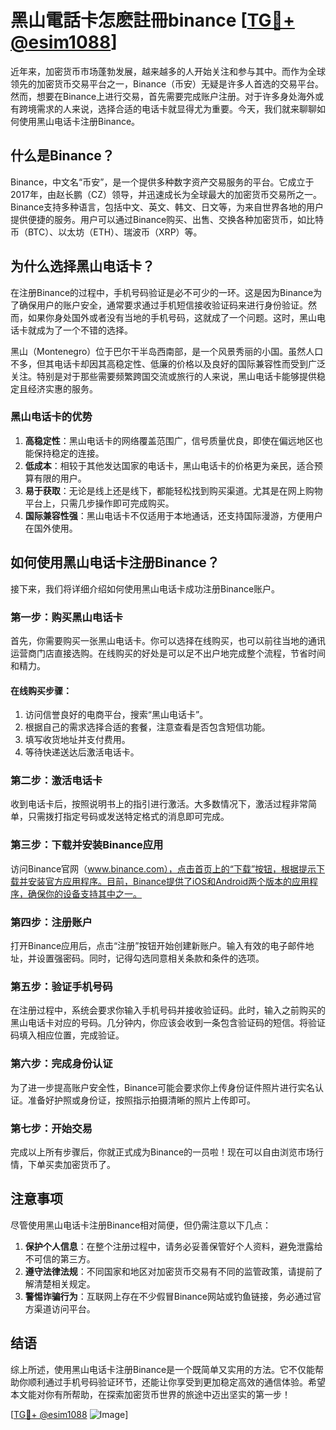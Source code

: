 # 黑山電話卡怎麽註冊binance [[TG💪+ @esim1088](https://t.me/s/esim1088)]

近年来，加密货币市场蓬勃发展，越来越多的人开始关注和参与其中。而作为全球领先的加密货币交易平台之一，Binance（币安）无疑是许多人首选的交易平台。然而，想要在Binance上进行交易，首先需要完成账户注册。对于许多身处海外或有跨境需求的人来说，选择合适的电话卡就显得尤为重要。今天，我们就来聊聊如何使用黑山电话卡注册Binance。

## 什么是Binance？

Binance，中文名“币安”，是一个提供多种数字资产交易服务的平台。它成立于2017年，由赵长鹏（CZ）领导，并迅速成长为全球最大的加密货币交易所之一。Binance支持多种语言，包括中文、英文、韩文、日文等，为来自世界各地的用户提供便捷的服务。用户可以通过Binance购买、出售、交换各种加密货币，如比特币（BTC）、以太坊（ETH）、瑞波币（XRP）等。

## 为什么选择黑山电话卡？

在注册Binance的过程中，手机号码验证是必不可少的一环。这是因为Binance为了确保用户的账户安全，通常要求通过手机短信接收验证码来进行身份验证。然而，如果你身处国外或者没有当地的手机号码，这就成了一个问题。这时，黑山电话卡就成为了一个不错的选择。

黑山（Montenegro）位于巴尔干半岛西南部，是一个风景秀丽的小国。虽然人口不多，但其电话卡却因其高稳定性、低廉的价格以及良好的国际兼容性而受到广泛关注。特别是对于那些需要频繁跨国交流或旅行的人来说，黑山电话卡能够提供稳定且经济实惠的服务。

### 黑山电话卡的优势

1. **高稳定性**：黑山电话卡的网络覆盖范围广，信号质量优良，即使在偏远地区也能保持稳定的连接。
2. **低成本**：相较于其他发达国家的电话卡，黑山电话卡的价格更为亲民，适合预算有限的用户。
3. **易于获取**：无论是线上还是线下，都能轻松找到购买渠道。尤其是在网上购物平台上，只需几步操作即可完成购买。
4. **国际兼容性强**：黑山电话卡不仅适用于本地通话，还支持国际漫游，方便用户在国外使用。

## 如何使用黑山电话卡注册Binance？

接下来，我们将详细介绍如何使用黑山电话卡成功注册Binance账户。

### 第一步：购买黑山电话卡

首先，你需要购买一张黑山电话卡。你可以选择在线购买，也可以前往当地的通讯运营商门店直接选购。在线购买的好处是可以足不出户地完成整个流程，节省时间和精力。

#### 在线购买步骤：
1. 访问信誉良好的电商平台，搜索“黑山电话卡”。
2. 根据自己的需求选择合适的套餐，注意查看是否包含短信功能。
3. 填写收货地址并支付费用。
4. 等待快递送达后激活电话卡。

### 第二步：激活电话卡

收到电话卡后，按照说明书上的指引进行激活。大多数情况下，激活过程非常简单，只需拨打指定号码或发送特定格式的消息即可完成。

### 第三步：下载并安装Binance应用

访问Binance官网（www.binance.com），点击首页上的“下载”按钮，根据提示下载并安装官方应用程序。目前，Binance提供了iOS和Android两个版本的应用程序，确保你的设备支持其中之一。

### 第四步：注册账户

打开Binance应用后，点击“注册”按钮开始创建新账户。输入有效的电子邮件地址，并设置强密码。同时，记得勾选同意相关条款和条件的选项。

### 第五步：验证手机号码

在注册过程中，系统会要求你输入手机号码并接收验证码。此时，输入之前购买的黑山电话卡对应的号码。几分钟内，你应该会收到一条包含验证码的短信。将验证码填入相应位置，完成验证。

### 第六步：完成身份认证

为了进一步提高账户安全性，Binance可能会要求你上传身份证件照片进行实名认证。准备好护照或身份证，按照指示拍摄清晰的照片上传即可。

### 第七步：开始交易

完成以上所有步骤后，你就正式成为Binance的一员啦！现在可以自由浏览市场行情，下单买卖加密货币了。

## 注意事项

尽管使用黑山电话卡注册Binance相对简便，但仍需注意以下几点：

1. **保护个人信息**：在整个注册过程中，请务必妥善保管好个人资料，避免泄露给不可信的第三方。
2. **遵守法律法规**：不同国家和地区对加密货币交易有不同的监管政策，请提前了解清楚相关规定。
3. **警惕诈骗行为**：互联网上存在不少假冒Binance网站或钓鱼链接，务必通过官方渠道访问平台。

## 结语

综上所述，使用黑山电话卡注册Binance是一个既简单又实用的方法。它不仅能帮助你顺利通过手机号码验证环节，还能让你享受到更加稳定高效的通信体验。希望本文能对你有所帮助，在探索加密货币世界的旅途中迈出坚实的第一步！

[[TG💪+ @esim1088](https://t.me/s/esim1088) ![Image](https://i.postimg.cc/4NQfJmqS/Snipaste-2025-05-13-00-14-12.png)]
